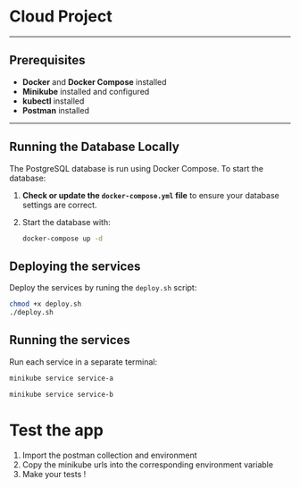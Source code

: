 # Cloud Project

 
---

## Prerequisites

- **Docker** and **Docker Compose** installed  
- **Minikube** installed and configured  
- **kubectl** installed
- **Postman** installed

---

## Running the Database Locally

The PostgreSQL database is run using Docker Compose. To start the database:

1. **Check or update the `docker-compose.yml` file** to ensure your database settings are correct.
2. Start the database with:

   ```bash
   docker-compose up -d
   ```

## Deploying the services

Deploy the services by runing the `deploy.sh` script:

   ```bash
   chmod +x deploy.sh
   ./deploy.sh
   ```

## Running the services

Run each service in a separate terminal:

```bash
minikube service service-a
```

```bash
minikube service service-b
```

# Test the app

1. Import the postman collection and environment 
2. Copy the minikube urls into the corresponding environment variable
3. Make your tests !

